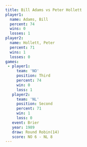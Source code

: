 ```yaml
---
title: Bill Adams vs Peter Hollett
player1:              
  name: Adams, Bill   
  percent: 74         
  wins: 0             
  losses: 1           
player2:              
  name: Hollett, Peter
  percent: 71         
  wins: 1             
  losses: 0           
games:
 - player1:         
     team: 'NO'     
     position: Third
     percent: 74    
     win: 0         
     loss: 1        
   player2:          
     team: 'NL'      
     position: Second
     percent: 71     
     win: 1          
     loss: 0         
   event: Brier         
   year: 1989           
   draw: Round Robin(14)
   score: NO 6 - NL 8   
---
```

